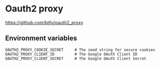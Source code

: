 # Oauth2 proxy

https://github.com/bitly/oauth2_proxy

## Environment variables

```
OAUTH2_PROXY_COOKIE_SECRET     # The seed string for secure cookies
OAUTH2_PROXY_CLIENT_ID         # The Google OAuth Client ID
OAUTH2_PROXY_CLIENT_SECRET     # The Google OAuth Client Secret
```
